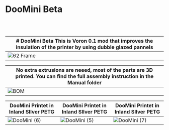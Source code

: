 <p align="center">


  # DooMini  Beta


 
  
  <br/><br/>
  
 
  
|   # DooMini  Beta   This is Voron 0.1 mod that improves the insulation of the printer by using dubble glazed pannels  |       
| ------------- |
|  ![62 Frame ](https://user-images.githubusercontent.com/96996921/154594242-326a16b4-4b39-4a22-ac2f-507204b70afe.gif) |

  
| No extra extrusions are neeed, most of the parts are 3D printed. You can find the full assembly instruction in the Manual folder  |       
| ------------- |
| ![BOM](https://user-images.githubusercontent.com/96996921/154595533-e2087c32-bed8-486d-9062-98f5d45c9f25.jpg) |
  


| DooMini Printet in Inland SIlver PETG  | DooMini Printet in Inland SIlver PETG |DooMini Printet in Inland SIlver PETG |       
| ------------- | ------------- | ------------- |
| ![DooMini (6)](https://user-images.githubusercontent.com/96996921/154594650-24eda6fa-f4e0-4eee-90d5-6b3ad296c29d.jpg) |  ![DooMini (5)](https://user-images.githubusercontent.com/96996921/154594920-b40d7d4b-7e53-4d98-b98e-246b48428fd5.jpg) | ![DooMini (7)](https://user-images.githubusercontent.com/96996921/154595026-11d2e9db-2986-48ee-9db0-ca7bce605b34.jpg) | 

   
  
  
  

  
     
</p>
